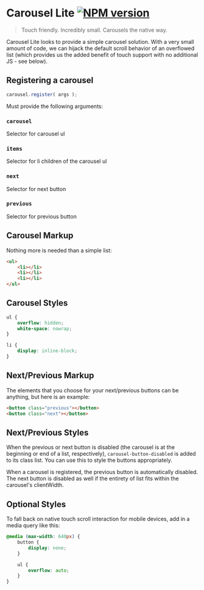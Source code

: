 # Carousel Lite [![NPM version](https://badge.fury.io/js/carousel-lite.png)](https://www.npmjs.com/package/carousel-lite)

> Touch friendly. Incredibly small. Carousels the native way.

Carousel Lite looks to provide a simple carousel solution. With a very small amount of code, we can hijack the default scroll behavior of an overflowed list (which provides us the added benefit of touch support with no additional JS - see below).

## Registering a carousel
```js
carousel.register( args );
```
Must provide the following arguments:

### `carousel`
Selector for carousel ul

### `items`
Selector for li children of the carousel ul

### `next`
Selector for next button

### `previous`
Selector for previous button


## Carousel Markup
Nothing more is needed than a simple list:
```html
<ul>
    <li></li>
    <li></li>
    <li></li>
</ul>
```

## Carousel Styles
```css
ul {
    overflow: hidden;
    white-space: nowrap;
}

li {
    display: inline-block;
}
```

## Next/Previous Markup
The elements that you choose for your next/previous buttons can be anything, but here is an example:

```html
<button class="previous"></button>
<button class="next"></button>
```

## Next/Previous Styles
When the previous or next button is disabled (the carousel is at the beginning or end of a list, respectively), `carousel-button-disabled` is added to its class list. You can use this to style the buttons appropriately.

When a carousel is registered, the previous button is automatically disabled. The next button is disabled as well if the entirety of list fits within the carousel's clientWidth.

## Optional Styles
To fall back on native touch scroll interaction for mobile devices, add in a media query like this:

```css
@media (max-width: 640px) {
    button {
        display: none;
    }

    ul {
        overflow: auto;
    }
}

```
